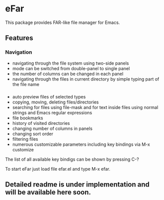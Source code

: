 # eFar

This package provides FAR-like file manager for Emacs.

## Features

### Navigation
* navigating through the file system using two-side panels
* mode can be switched from double-panel to single panel
* the number of columns can be changed in each panel
* navigating through the files in current directory by simple typing part of the file name

### 
* auto preview files of selected types
* copying, moving, deleting files/directories
* searching for files using file-mask and for text inside files using normal strings and Emacs regular expressions
* file bookmarks
* history of visited directories
* changing number of columns in panels
* changing sort order
* filtering files
* numerous customizable parameters including key bindings via M-x customize

The list of all available key bindigs can be shown by pressing C-?

To start eFar just load file efar.el and type M-x efar.

## Detailed readme is under implementation and will be available here soon.
